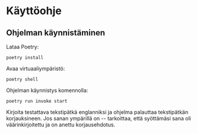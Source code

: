 # Käyttöohje


## Ohjelman käynnistäminen
Lataa Poetry:
```
poetry install
``` 
Avaa virtuaaliympäristö:
```
poetry shell
```

Ohjelman käynnistys komennolla:
```
poetry run invoke start
```
Kirjoita testattava tekstipätkä englanniksi ja ohjelma palauttaa tekstipätkän korjauksineen. Jos sanan ympärillä on -- tarkoittaa, että syöttämäsi sana oli väärinkirjoitettu ja on anettu korjausehdotus.
